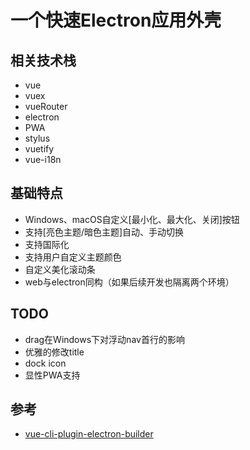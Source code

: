 # 一个快速Electron应用外壳

## 相关技术栈
+ vue
+ vuex
+ vueRouter
+ electron
+ PWA
+ stylus
+ vuetify
+ vue-i18n

## 基础特点

+ Windows、macOS自定义[最小化、最大化、关闭]按钮
+ 支持[亮色主题/暗色主题]自动、手动切换
+ 支持国际化
+ 支持用户自定义主题颜色
+ 自定义美化滚动条
+ web与electron同构（如果后续开发也隔离两个环境）

## TODO
+ drag在Windows下对浮动nav首行的影响
+ 优雅的修改title
+ dock icon
+ 显性PWA支持

## 参考
+ [vue-cli-plugin-electron-builder](https://nklayman.github.io/vue-cli-plugin-electron-builder/)